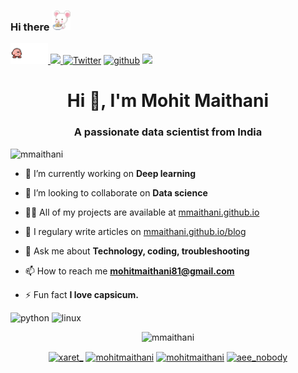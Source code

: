 ### Hi there <img width="30" src="https://github.com/mmaithani/mmaithani/blob/master/original.gif" alt="kitty" />

<img width="60" src="https://github.com/mmaithani/mmaithani/blob/master/tumblr_mcnyszWcoU1qfqgb9o1_500.gif" />[ <img src="https://static.licdn.com/sc/h/al2o9zrvru7aqj8e1x2rzsrca" width="20"> ](https://www.linkedin.com/in/mohitmaithani/)
[![Twitter](https://img.shields.io/twitter/follow/xaret_?style=social)](https://twitter.com/xaret_)
[![github](https://img.shields.io/github/followers/mmaithani?label=Follow&style=social)](https://github.com/login?return_to=%2Fmmaithani)
[<img src="https://github.com/favicon.ico" width="20"> ](https://github.com/mmaithani)  


<h1 align="center">Hi 👋, I'm Mohit Maithani</h1>
<h3 align="center">A passionate data scientist from India</h3>

<p align="left"> <img src="https://komarev.com/ghpvc/?username=mmaithani" alt="mmaithani" /> </p>

- 🔭 I’m currently working on **Deep learning**

- 👯 I’m looking to collaborate on **Data science**

- 👨‍💻 All of my projects are available at [mmaithani.github.io](mmaithani.github.io)

- 📝 I regulary write articles on [mmaithani.github.io/blog](mmaithani.github.io/blog)

- 💬 Ask me about **Technology, coding, troubleshooting**

- 📫 How to reach me **mohitmaithani81@gmail.com**

- ⚡ Fun fact **I love capsicum.**

<p align="left"><img src="https://devicons.github.io/devicon/devicon.git/icons/python/python-original-wordmark.svg" alt="python" width="20" height="20"/> <img src="https://devicons.github.io/devicon/devicon.git/icons/linux/linux-original.svg" alt="linux" width="20" height="20"/></p><p align="center"> <img src="https://github-readme-stats.vercel.app/api?username=mmaithani&show_icons=true" alt="mmaithani" /> </p>

<p align="center">
<a href="https://twitter.com/xaret_" target="blank"><img align="center" src="https://cdn.jsdelivr.net/npm/simple-icons@3.0.1/icons/twitter.svg" alt="xaret_" height="20" width="20" /></a>
<a href="https://linkedin.com/in/mohitmaithani" target="blank"><img align="center" src="https://cdn.jsdelivr.net/npm/simple-icons@3.0.1/icons/linkedin.svg" alt="mohitmaithani" height="20" width="20" /></a>
<a href="https://kaggle.com/mohitmaithani" target="blank"><img align="center" src="https://cdn.jsdelivr.net/npm/simple-icons@3.0.1/icons/kaggle.svg" alt="mohitmaithani" height="20" width="20" /></a>
<a href="https://instagram.com/aee_nobody" target="blank"><img align="center" src="https://cdn.jsdelivr.net/npm/simple-icons@3.0.1/icons/instagram.svg" alt="aee_nobody" height="20" width="20" /></a>
</p>
